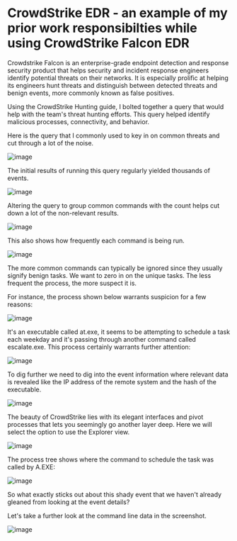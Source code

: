 # CrowdStrike EDR - an example of my prior work responsibilties while using CrowdStrike Falcon EDR

Crowdstrike Falcon is an enterprise-grade endpoint detection and response security product that helps security and incident response engineers identify potential threats on their networks. It is especially prolific at helping its engineers hunt threats and distinguish between detected threats and benign events, more commonly known as false positives. 

Using the CrowdStrike Hunting guide, I bolted together a query that would help with the team's threat hunting efforts. This query helped identify malicious processes, connectivity, and behavior.

Here is the query that I commonly used to key in on common threats and cut through a lot of the noise.

![image](https://user-images.githubusercontent.com/105020710/186570254-e26e5652-7a79-405f-9f35-0306cf801121.png)

The initial results of running this query regularly yielded thousands of events.

![image](https://user-images.githubusercontent.com/105020710/186570425-f5c3e2d5-aa97-4b76-b479-74e2bf3aefa7.png)

Altering the query to group common commands with the count helps cut down a lot of the non-relevant results.

![image](https://user-images.githubusercontent.com/105020710/186570930-d8f8872f-5ae6-48e5-a4df-00644e0cd2b4.png)

This also shows how frequently each command is being run. 

![image](https://user-images.githubusercontent.com/105020710/186571228-71d610dc-3dab-4a17-bd8b-d841329e5fe6.png)

The more common commands can typically be ignored since they usually signify benign tasks. We want to zero in on the unique tasks. The less frequent the process, the more suspect it is.

For instance, the process shown below warrants suspicion for a few reasons:

![image](https://user-images.githubusercontent.com/105020710/186571489-909374bf-cae9-4c7c-85ce-501e8405d29a.png)

It's an executable called at.exe, it seems to be attempting to schedule a task each weekday and it's passing through another command called escalate.exe. This process certainly warrants further attention:

![image](https://user-images.githubusercontent.com/105020710/186571674-660a5210-80c8-4ad8-87af-a099c87c79a5.png)

To dig further we need to dig into the event information where relevant data is revealed like the IP address of the remote system and the hash of the executable.

![image](https://user-images.githubusercontent.com/105020710/186571906-e59e0148-b2ac-4e8b-b9fa-5046714445d4.png)

The beauty of CrowdStrike lies with its elegant interfaces and pivot processes that lets you seemingly go another layer deep. Here we will select the option to use the Explorer view.

![image](https://user-images.githubusercontent.com/105020710/186572092-48d27c63-65b4-44fa-a78a-378c8f2f0df4.png)

The process tree shows where the command to schedule the task was called by A.EXE:

![image](https://user-images.githubusercontent.com/105020710/186572299-240cf451-a0d8-4e32-b497-a4afee0526d0.png)

So what exactly sticks out about this shady event that we haven't already gleaned from looking at the event details?

Let's take a further look at the command line data in the screenshot.

![image](https://user-images.githubusercontent.com/105020710/186572470-f2c7b8a1-a378-430e-a79b-a0316fdaf00e.png)


